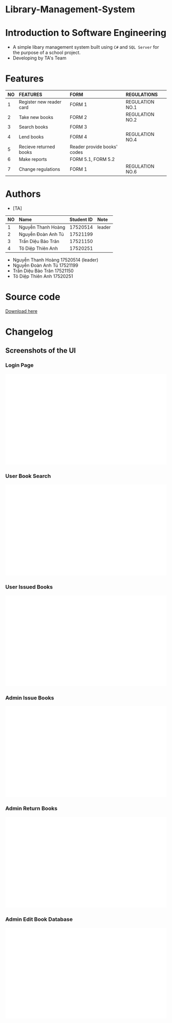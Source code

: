 # Library-Management-System
# Introduction to Software Engineering

* A simple libary management system built using `C#` and `SQL Server` for the purpose of a school project. 
* Developing by TA's Team

# Features

| NO  | FEATURES                  | FORM                        | REGULATIONS     |
|:----|:--------------------------|:----------------------------|:----------------|
| 1   | Register new reader card  | FORM 1                      | REGULATION NO.1 |
| 2   | Take new books            | FORM 2                      | REGULATION NO.2 |
| 3   | Search books              | FORM 3                      |                 |
| 4   | Lend books                | FORM 4                      | REGULATION NO.4 |
| 5   | Recieve returned books    | Reader provide books' codes |                 |
| 6   | Make reports              | FORM 5.1, FORM 5.2          |                 | 
| 7   | Change regulations        | FORM 1                      | REGULATION NO.6 |

# Authors

- [TA]

| NO  | Name               | Student ID | Note   |
|:----|:-------------------|:-----------|:-------|
| 1   | Nguyễn Thanh Hoàng | 17520514   | leader |
| 2   | Nguyễn Đoàn Anh Tú | 17521199   |        |
| 3   | Trần Diệu Bảo Trân | 17521150   |        |
| 4   | Tô Diệp Thiên Anh  | 17520251   |        |

- Nguyễn Thanh Hoàng	17520514 (leader)
- Nguyễn Đoàn Anh Tú	17521199 
- Trần Diệu Bảo Trân	17521150
- Tô Diệp Thiên Anh 	17520251

# Source code
[Download here](https://pages.github.com/)

# Changelog

## Screenshots of the UI

### Login Page
![Login Screenshot](./screens/login.png?raw=true)
### User Book Search
![User Book Search Screenshot](./screens/user_book_search.png?raw=true)
### User Issued Books
![User Issued Books Screenshot](./screens/user_issued_books.png?raw=true)
### Admin Issue Books
![Admin Issue Books](./screens/admin_issue_books.png?raw=true)
### Admin Return Books
![Admin Return Books](./screens/admin_return_books.png?raw=true)
### Admin Edit Book Database
![Admin Edit Book Database](./screens/admin_edit_book_DB.png?raw=true)
